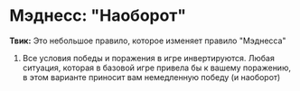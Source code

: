 # Мэднесс: "Наоборот"

**Твик:** Это небольшое правило, которое изменяет правило "Мэднесса"

1.  Все условия победы и поражения в игре инвертируются. Любая ситуация, которая в базовой игре привела бы к вашему поражению, в этом варианте приносит вам немедленную победу (и наоборот)
